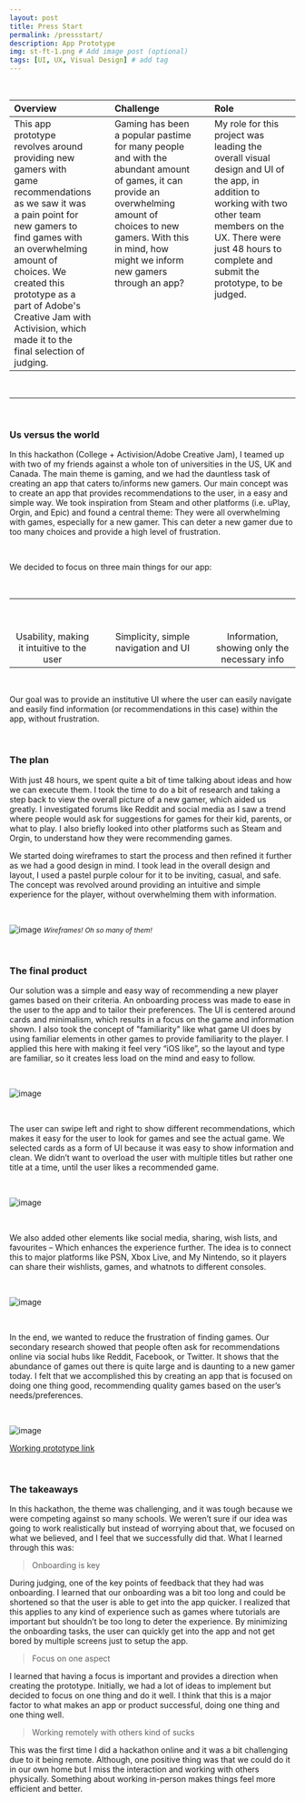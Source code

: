 ```yaml
---
layout: post
title: Press Start
permalink: /pressstart/
description: App Prototype
img: st-ft-1.png # Add image post (optional)
tags: [UI, UX, Visual Design] # add tag
---
```


<br>

<table>
<colgroup>
<col width="30%" />
<col width="5%" />
<col width="30%" />
<col width="5%" />
<col width="30%" />
</colgroup>
<thead>
<tr align="left">
<th>Overview</th>
<th></th>
<th>Challenge</th>
<th></th>
<th>Role</th>
</tr>
</thead>
  
<tbody>

<tr>
<td markdown="span" style="vertical-align: top; text-align: left;">This app prototype revolves around providing new gamers with game recommendations as we saw it was a pain point for new gamers to find games with an overwhelming amount of choices. We created this prototype as a part of Adobe's Creative Jam with Activision, which made it to the final selection of judging.</td>

<td></td>

<td markdown="span" style="vertical-align: top; text-align: left;">Gaming has been a popular pastime for many people and with the abundant amount of games, it can provide an overwhelming amount of choices to new gamers. With this in mind, how might we inform new gamers through an app?</td>

<td></td>

<td markdown="span" style="vertical-align: top; text-align: left;">My role for this project was leading the overall visual design and UI of the app, in addition to working with two other team members on the UX. There were just 48 hours to complete and submit the prototype, to be judged.</td>

</tr>

</tbody>
</table>

<br>

<hr>

<br>

### Us versus the world

In this hackathon (College + Activision/Adobe Creative Jam), I teamed up with two of my friends against a whole ton of universities in the US, UK and Canada. The main theme is gaming, and we had the dauntless task of creating an app that caters to/informs new gamers. Our main concept was to create an app that provides recommendations to the user, in a easy and simple way. We took inspiration from Steam and other platforms (i.e. uPlay, Orgin, and Epic) and found a central theme: They were all overwhelming with games, especially for a new gamer. This can deter a new gamer due to too many choices and provide a high level of frustration.

<br>

We decided to focus on three main things for our app:

<br>

<table>
<colgroup>
<col width="30%" />
<col width="5%" />
<col width="30%" />
<col width="5%" />
<col width="30%" />
</colgroup>
  <tr>
    <th align="center"><i class="fas fa-user-check fa-5x"></i><br></th>
    <th></th>
    <th align="center"><i class="fas fa-table fa-5x"></i><br></th>
    <th></th>
    <th align="center"><i class="fas fa-info fa-5x"></i><br></th>
  </tr>
  <tr>
    <td>&nbsp;</td>
    <td>&nbsp;</td>
    <td>&nbsp;</td>
    <td>&nbsp;</td>
    <td>&nbsp;</td>
  </tr>
  <tr>
    <td align="center" style="vertical-align: top;">Usability, making it intuitive to the user</td>
    <td></td>
    <td align="center" style="vertical-align: top;">Simplicity, simple navigation and UI</td>
    <td></td>
    <td align="center" style="vertical-align: top;">Information, showing only the necessary info</td>
  </tr>
</table>

<br>    

Our goal was to provide an institutive UI where the user can easily navigate and easily find information (or recommendations in this case) within the app, without frustration.

<br>

### The plan
  
With just 48 hours, we spent quite a bit of time talking about ideas and how we can execute them. I took the time to do a bit of research and taking a step back to view the overall picture of a new gamer, which aided us greatly. I investigated forums like Reddit and social media as I saw a trend where people would ask for suggestions for games for their kid, parents, or what to play. I also briefly looked into other platforms such as Steam and Orgin, to understand how they were recommending games.

We started doing wireframes to start the process and then refined it further as we had a good design in mind. I took lead in the overall design and layout, I used a pastel purple colour for it to be inviting, casual, and safe. The concept was revolved around providing an intuitive and simple experience for the player, without overwhelming them with information.

<br>

![image]({{site.baseurl}}/assets/img/st-ft-2.png)
<i style="font-size:12px;">Wireframes! Oh so many of them!</i>

<br>

### The final product

Our solution was a simple and easy way of recommending a new player games based on their criteria. An onboarding process was made to ease in the user to the app and to tailor their preferences. The UI is centered around cards and minimalism, which results in a focus on the game and information shown. I also took the concept of "familiarity" like what game UI does by using familiar elements in other games to provide familiarity to the player. I applied this here with making it feel very “iOS like”, so the layout and type are familiar, so it creates less load on the mind and easy to follow.

<br>

![image]({{site.baseurl}}/assets/img/st-ft-3.png)

<br>

The user can swipe left and right to show different recommendations, which makes it easy for the user to look for games and see the actual game. We selected cards as a form of UI because it was easy to show information and clean. We didn’t want to overload the user with multiple titles but rather one title at a time, until the user likes a recommended game.

<br>

![image]({{site.baseurl}}/assets/img/st-ft-4.png)

<br>

We also added other elements like social media, sharing, wish lists, and favourites – Which enhances the experience further. The idea is to connect this to major platforms like PSN, Xbox Live, and My Nintendo, so it players can share their wishlists, games, and whatnots to different consoles.

<br>

![image]({{site.baseurl}}/assets/img/st-ft-5.png)

<br>

In the end, we wanted to reduce the frustration of finding games. Our secondary research showed that people often ask for recommendations online via social hubs like Reddit, Facebook, or Twitter. It shows that the abundance of games out there is quite large and is daunting to a new gamer today. I felt that we accomplished this by creating an app that is focused on doing one thing good, recommending quality games based on the user’s needs/preferences.

<br>

![image]({{site.baseurl}}/assets/img/st-ft-6.png)

<a href="https://xd.adobe.com/view/93f42c2c-4e6b-4231-61a2-45b95ab6f5ef-e5c5/">Working prototype link</a>

<br>

### The takeaways

In this hackathon, the theme was challenging, and it was tough because we were competing against so many schools. We weren’t sure if our idea was going to work realistically but instead of worrying about that, we focused on what we believed, and I feel that we successfully did that. What I learned through this was: 

> Onboarding is key

During judging, one of the key points of feedback that they had was onboarding. I learned that our onboarding was a bit too long and could be shortened so that the user is able to get into the app quicker. I realized that this applies to any kind of experience such as games where tutorials are important but shouldn’t be too long to deter the experience. By minimizing the onboarding tasks, the user can quickly get into the app and not get bored by multiple screens just to setup the app.

> Focus on one aspect

I learned that having a focus is important and provides a direction when creating the prototype. Initially, we had a lot of ideas to implement but decided to focus on one thing and do it well. I think that this is a major factor to what makes an app or product successful, doing one thing and one thing well.

> Working remotely with others kind of sucks

This was the first time I did a hackathon online and it was a bit challenging due to it being remote. Although, one positive thing was that we could do it in our own home but I miss the interaction and working with others physically. Something about working in-person makes things feel more efficient and better.

<br>
